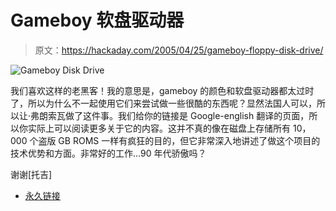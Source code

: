 # Gameboy 软盘驱动器

> 原文：<https://hackaday.com/2005/04/25/gameboy-floppy-disk-drive/>

![Gameboy Disk Drive](img/60db265cce404d6a234cf73a88704a19.png)

我们喜欢这样的老黑客！我的意思是，gameboy 的颜色和软盘驱动器都太过时了，所以为什么不一起使用它们来尝试做一些很酷的东西呢？显然法国人可以，所以让·弗朗索瓦做了这件事。我们给你的链接是 Google-english 翻译的页面，所以你实际上可以阅读更多关于它的内容。这并不真的像在磁盘上存储所有 10，000 个盗版 GB ROMS 一样有疯狂的目的，但它非常深入地讲述了做这个项目的技术优势和方面。非常好的工作…90 年代骄傲吗？

谢谢[托吉]

*   [永久链接](http://translate.google.com/translate?hl=en&sl=fr&u=http://jeanfrancoisdelnero.free.fr/gbdk/&prev=/search%3Fq%3Dhttp://jeanfrancoisdelnero.free.fr/gbdk/index.html%26hl%3Den%26lr%3D%26c2coff%3D1%26safe%3Doff%26client%3Dfirefox%26rls%3Dorg.mozilla:en-US:off)